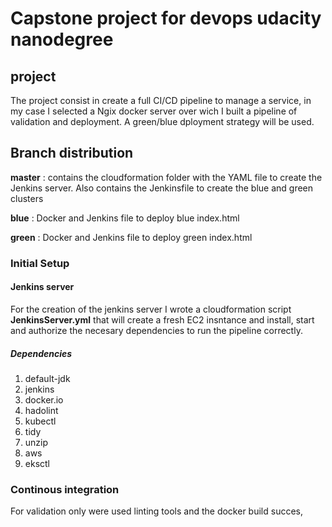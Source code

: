 # Capstone project for devops udacity nanodegree

## project

The project consist in create a full CI/CD pipeline to manage a service, in my case I selected a Ngix docker server over wich I built a pipeline of validation and deployment. A green/blue dployment strategy will be used.

## Branch distribution
**master** : contains the cloudformation folder with the YAML file to create the Jenkins server. Also contains the Jenkinsfile to create the blue and green clusters

**blue** :  Docker and Jenkins file to deploy blue index.html

**green** : Docker and Jenkins file to deploy green index.html


### Initial Setup

#### Jenkins server

For the creation of the jenkins server I wrote a cloudformation script **JenkinsServer.yml** that will create a fresh EC2 insntance and install, start and authorize the necesary dependencies to run the pipeline correctly.
##### Dependencies
1. default-jdk
2. jenkins
3. docker.io
4. hadolint
5. kubectl
6. tidy
7. unzip
8. aws
9. eksctl
### Continous integration

For validation only were used linting tools and the docker build succes,